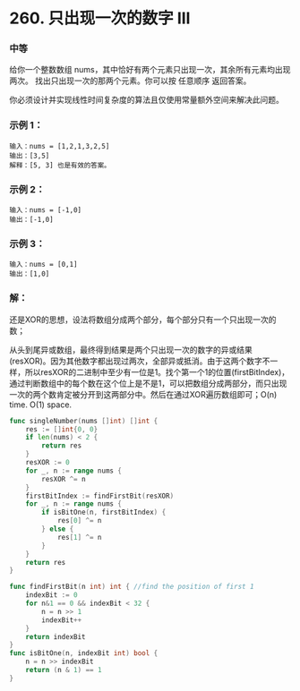 # 260. 只出现一次的数字 III

### 中等

给你一个整数数组 nums，其中恰好有两个元素只出现一次，其余所有元素均出现两次。 找出只出现一次的那两个元素。你可以按 任意顺序 返回答案。

你必须设计并实现线性时间复杂度的算法且仅使用常量额外空间来解决此问题。

### 示例 1：

    输入：nums = [1,2,1,3,2,5]
    输出：[3,5]
    解释：[5, 3] 也是有效的答案。

### 示例 2：

    输入：nums = [-1,0]
    输出：[-1,0]

### 示例 3：

    输入：nums = [0,1]
    输出：[1,0]

### 解：
还是XOR的思想，设法将数组分成两个部分，每个部分只有一个只出现一次的数；

从头到尾异或数组，最终得到结果是两个只出现一次的数字的异或结果(resXOR)。因为其他数字都出现过两次，全部异或抵消。由于这两个数字不一样，所以resXOR的二进制中至少有一位是1。找个第一个1的位置(firstBitIndex)，通过判断数组中的每个数在这个位上是不是1，可以把数组分成两部分，而只出现一次的两个数肯定被分开到这两部分中。然后在通过XOR遍历数组即可；O(n) time. O(1) space.

```go
func singleNumber(nums []int) []int {
	res := []int{0, 0}
	if len(nums) < 2 {
		return res
	}
	resXOR := 0
	for _, n := range nums {
		resXOR ^= n
	}
	firstBitIndex := findFirstBit(resXOR)
	for _, n := range nums {
		if isBitOne(n, firstBitIndex) {
			res[0] ^= n
		} else {
			res[1] ^= n
		}
	}
	return res
}

func findFirstBit(n int) int { //find the position of first 1
	indexBit := 0
	for n&1 == 0 && indexBit < 32 {
		n = n >> 1
		indexBit++
	}
	return indexBit
}
func isBitOne(n, indexBit int) bool {
	n = n >> indexBit
	return (n & 1) == 1
}
```